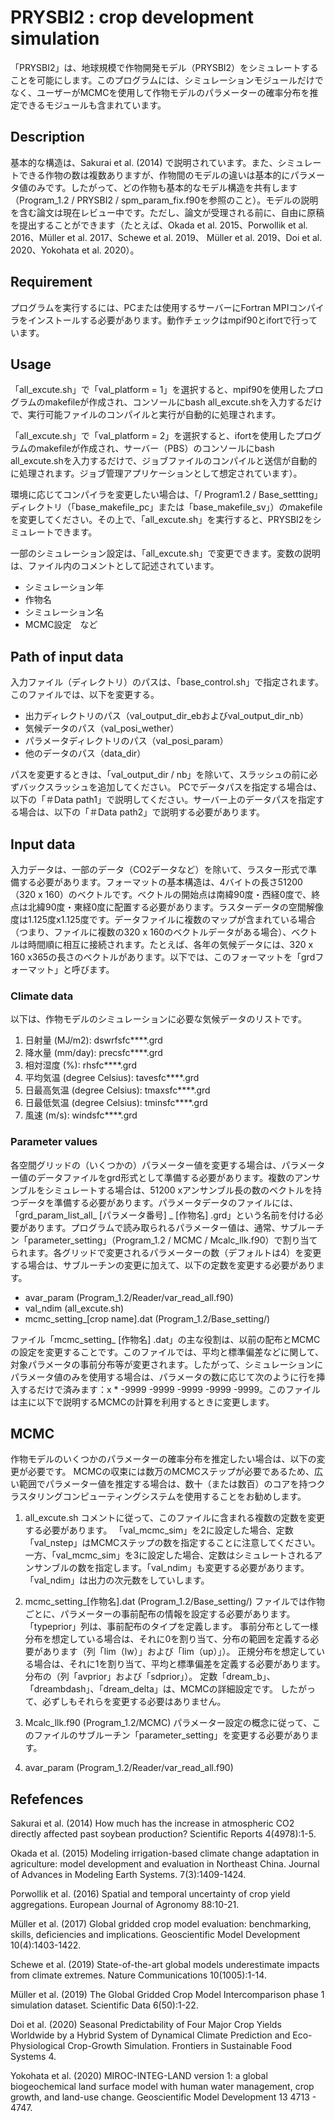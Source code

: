 # PRYSBI2 : crop development simulation

「PRYSBI2」は、地球規模で作物開発モデル（PRYSBI2）をシミュレートすることを可能にします。このプログラムには、シミュレーションモジュールだけでなく、ユーザーがMCMCを使用して作物モデルのパラメーターの確率分布を推定できるモジュールも含まれています。

## Description

基本的な構造は、Sakurai et al. (2014) で説明されています。また、シミュレートできる作物の数は複数ありますが、作物間のモデルの違いは基本的にパラメータ値のみです。したがって、どの作物も基本的なモデル構造を共有します（Program_1.2 / PRYSBI2 / spm_param_fix.f90を参照のこと）。モデルの説明を含む論文は現在レビュー中です。ただし、論文が受理される前に、自由に原稿を提出することができます（たとえば、Okada et al. 2015、Porwollik et al. 2016、Müller et al. 2017、Schewe et al. 2019、 Müller et al. 2019、Doi et al. 2020、Yokohata et al. 2020）。

## Requirement

プログラムを実行するには、PCまたは使用するサーバーにFortran MPIコンパイラをインストールする必要があります。動作チェックはmpif90とifortで行っています。

## Usage

「all_excute.sh」で「val_platform = 1」を選択すると、mpif90を使用したプログラムのmakefileが作成され、コンソールにbash all_excute.shを入力するだけで、実行可能ファイルのコンパイルと実行が自動的に処理されます。

「all_excute.sh」で「val_platform = 2」を選択すると、ifortを使用したプログラムのmakefileが作成され、サーバー（PBS）のコンソールにbash all_excute.shを入力するだけで、ジョブファイルのコンパイルと送信が自動的に処理されます。ジョブ管理アプリケーションとして想定されています）。

環境に応じてコンパイラを変更したい場合は、「/ Program1.2 / Base_settting」ディレクトリ（「base_makefile_pc」または「base_makefile_sv」）のmakefileを変更してください。その上で、「all_excute.sh」を実行すると、PRYSBI2をシミュレートできます。

一部のシミュレーション設定は、「all_excute.sh」で変更できます。変数の説明は、ファイル内のコメントとして記述されています。
* シミュレーション年
* 作物名
* シミュレーション名
* MCMC設定　など

## Path of input data

入力ファイル（ディレクトリ）のパスは、「base_control.sh」で指定されます。このファイルでは、以下を変更する。
* 出力ディレクトリのパス（val_output_dir_ebおよびval_output_dir_nb）
* 気候データのパス（val_posi_wether）
* パラメータディレクトリのパス（val_posi_param）
* 他のデータのパス（data_dir）

パスを変更するときは、「val_output_dir / nb」を除いて、スラッシュの前に必ずバックスラッシュを追加してください。 PCでデータパスを指定する場合は、以下の「＃Data path1」で説明してください。サーバー上のデータパスを指定する場合は、以下の「＃Data path2」で説明する必要があります。

## Input data

入力データは、一部のデータ（CO2データなど）を除いて、ラスター形式で準備する必要があります。フォーマットの基本構造は、4バイトの長さ51200（320 x 160）のベクトルです。ベクトルの開始点は南緯90度・西経0度で、終点は北緯90度・東経0度に配置する必要があります。ラスターデータの空間解像度は1.125度x1.125度です。データファイルに複数のマップが含まれている場合（つまり、ファイルに複数の320 x 160のベクトルデータがある場合）、ベクトルは時間順に相互に接続されます。たとえば、各年の気候データには、320 x 160 x365の長さのベクトルがあります。以下では、このフォーマットを「grdフォーマット」と呼びます。

### Climate data

以下は、作物モデルのシミュレーションに必要な気候データのリストです。
1. 日射量 (MJ/m2): dswrfsfc****.grd
2. 降水量 (mm/day): precsfc****.grd
3. 相対湿度 (%): rhsfc****.grd
4. 平均気温 (degree Celsius): tavesfc****.grd
5. 日最高気温 (degree Celsius): tmaxsfc****.grd
6. 日最低気温 (degree Celsius): tminsfc****.grd
7. 風速 (m/s): windsfc****.grd

### Parameter values

各空間グリッドの（いくつかの）パラメーター値を変更する場合は、パラメーター値のデータファイルをgrd形式として準備する必要があります。複数のアンサンブルをシミュレートする場合は、51200 xアンサンブル長の数のベクトルを持つデータを準備する必要があります。パラメータデータのファイルには、「grd_param_list_all_ [パラメータ番号] _ [作物名] .grd」という名前を付ける必要があります。プログラムで読み取られるパラメーター値は、通常、サブルーチン「parameter_setting」（Program_1.2 / MCMC / Mcalc_llk.f90）で割り当てられます。各グリッドで変更されるパラメーターの数（デフォルトは4）を変更する場合は、サブルーチンの変更に加えて、以下の定数を変更する必要があります。

* avar_param (Program_1.2/Reader/var_read_all.f90)
* val_ndim (all_excute.sh)
* mcmc_setting_[crop name].dat (Program_1.2/Base_setting/)

ファイル「mcmc_setting_ [作物名] .dat」の主な役割は、以前の配布とMCMCの設定を変更することです。このファイルでは、平均と標準偏差などに関して、対象パラメータの事前分布等が変更されます。したがって、シミュレーションにパラメータ値のみを使用する場合は、パラメータの数に応じて次のように行を挿入するだけで済みます：x * -9999 -9999 -9999 -9999 -9999。このファイルは主に以下で説明するMCMCの計算を利用するときに変更します。

## MCMC

作物モデルのいくつかのパラメーターの確率分布を推定したい場合は、以下の変更が必要です。 MCMCの収束には数万のMCMCステップが必要であるため、広い範囲でパラメーター値を推定する場合は、数十（または数百）のコアを持つクラスタリングコンピューティングシステムを使用することをお勧めします。

1. all_excute.sh
	コメントに従って、このファイルに含まれる複数の定数を変更する必要があります。 「val_mcmc_sim」を2に設定した場合、定数「val_nstep」はMCMCステップの数を指定することに注意してください。一方、「val_mcmc_sim」を3に設定した場合、定数はシミュレートされるアンサンブルの数を指定します。「val_ndim」も変更する必要があります。 「val_ndim」は出力の次元数をしていします。
	
2. mcmc_setting_[作物名].dat (Program_1.2/Base_setting/)
	ファイルでは作物ごとに、パラメーターの事前配布の情報を設定する必要があります。 「typeprior」列は、事前配布のタイプを定義します。 事前分布として一様分布を想定している場合は、それに0を割り当て、分布の範囲を定義する必要があります（列「lim（lw）」および「lim（up）」）。 正規分布を想定している場合は、それに1を割り当て、平均と標準偏差を定義する必要があります。 分布の（列「avprior」および「sdprior」）。 定数「dream_b」、「dreambdash」、「dream_delta」は、MCMCの詳細設定です。 したがって、必ずしもそれらを変更する必要はありません。

3. Mcalc_llk.f90 (Program_1.2/MCMC)
	パラメーター設定の概念に従って、このファイルのサブルーチン「parameter_setting」を変更する必要があります。

4. avar_param (Program_1.2/Reader/var_read_all.f90)


## Refefences

Sakurai et al. (2014) How much has the increase in atmospheric CO2 directly affected past soybean production? Scientific Reports 4(4978):1-5.

Okada et al. (2015) Modeling irrigation-based climate change adaptation in agriculture: model development and evaluation in Northeast China. Journal of Advances in Modeling Earth Systems. 7(3):1409-1424.

Porwollik et al. (2016) Spatial and temporal uncertainty of crop yield aggregations. European Journal of Agronomy 88:10-21.

Müller et al. (2017) Global gridded crop model evaluation: benchmarking, skills, deficiencies and implications. Geoscientific Model Development 10(4):1403-1422.

Schewe et al. (2019) State-of-the-art global models underestimate impacts from climate extremes. Nature Communications 10(1005):1-14.

Müller et al. (2019) The Global Gridded Crop Model Intercomparison phase 1 simulation dataset. Scientific Data 6(50):1-22.

Doi et al. (2020) Seasonal Predictability of Four Major Crop Yields Worldwide by a Hybrid System of Dynamical Climate Prediction and Eco-Physiological Crop-Growth Simulation. Frontiers in Sustainable Food Systems 4.

Yokohata et al. (2020) MIROC-INTEG-LAND version 1: a global biogeochemical land surface model with human water management, crop growth, and land-use change. Geoscientific Model Development 13 4713 - 4747.
